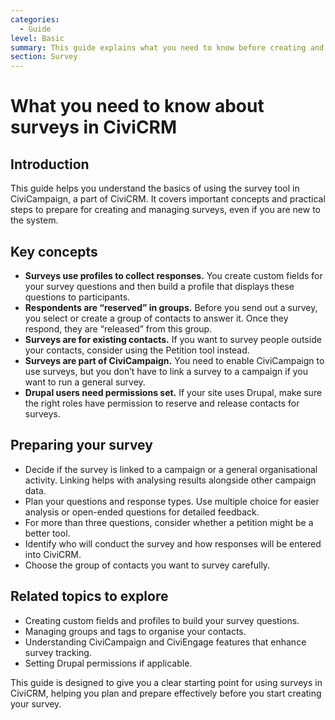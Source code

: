 ```yaml
---
categories:
  - Guide  
level: Basic  
summary: This guide explains what you need to know before creating and using surveys in CiviCRM, focusing on key concepts, setup, and practical considerations for non-expert nonprofit users.  
section: Survey  
---
```


# What you need to know about surveys in CiviCRM

## Introduction

This guide helps you understand the basics of using the survey tool in CiviCampaign, a part of CiviCRM. It covers important concepts and practical steps to prepare for creating and managing surveys, even if you are new to the system.

## Key concepts

- **Surveys use profiles to collect responses.** You create custom fields for your survey questions and then build a profile that displays these questions to participants.  
- **Respondents are “reserved” in groups.** Before you send out a survey, you select or create a group of contacts to answer it. Once they respond, they are “released” from this group.  
- **Surveys are for existing contacts.** If you want to survey people outside your contacts, consider using the Petition tool instead.  
- **Surveys are part of CiviCampaign.** You need to enable CiviCampaign to use surveys, but you don’t have to link a survey to a campaign if you want to run a general survey.  
- **Drupal users need permissions set.** If your site uses Drupal, make sure the right roles have permission to reserve and release contacts for surveys.

## Preparing your survey

- Decide if the survey is linked to a campaign or a general organisational activity. Linking helps with analysing results alongside other campaign data.  
- Plan your questions and response types. Use multiple choice for easier analysis or open-ended questions for detailed feedback.  
- For more than three questions, consider whether a petition might be a better tool.  
- Identify who will conduct the survey and how responses will be entered into CiviCRM.  
- Choose the group of contacts you want to survey carefully.

## Related topics to explore

- Creating custom fields and profiles to build your survey questions.  
- Managing groups and tags to organise your contacts.  
- Understanding CiviCampaign and CiviEngage features that enhance survey tracking.  
- Setting Drupal permissions if applicable.

This guide is designed to give you a clear starting point for using surveys in CiviCRM, helping you plan and prepare effectively before you start creating your survey.
